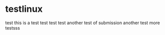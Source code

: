 # testlinux
test
this is a test
test test test
another test of submission
another test
more testsss
